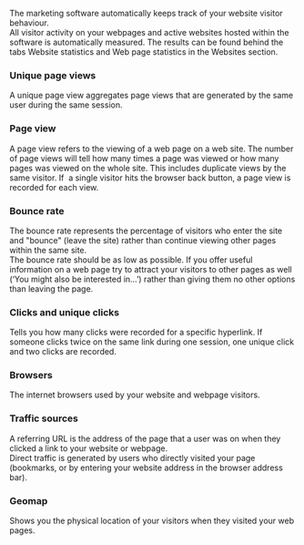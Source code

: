 The marketing software automatically keeps track of your website visitor
behaviour.\
All visitor activity on your webpages and active websites hosted within
the software is automatically measured. The results can be found behind
the tabs Website statistics and Web page statistics in the Websites
section.

### Unique page views

A unique page view aggregates page views that are generated by the same
user during the same session.

### Page view

A page view refers to the viewing of a web page on a web site. The
number of page views will tell how many times a page was viewed or how
many pages was viewed on the whole site. This includes duplicate views
by the same visitor. If  a single visitor hits the browser back button,
a page view is recorded for each view.

### Bounce rate

The bounce rate represents the percentage of visitors who enter the site
and "bounce" (leave the site) rather than continue viewing other pages
within the same site.\
 The bounce rate should be as low as possible. If you offer useful
information on a web page try to attract your visitors to other pages as
well (‘You might also be interested in…’) rather than giving them no
other options than leaving the page.

### Clicks and unique clicks

Tells you how many clicks were recorded for a specific hyperlink. If
someone clicks twice on the same link during one session, one unique
click and two clicks are recorded.

### Browsers

The internet browsers used by your website and webpage visitors.

### Traffic sources

A referring URL is the address of the page that a user was on when they
clicked a link to your website or webpage.\
 Direct traffic is generated by users who directly visited your page
(bookmarks, or by entering your website address in the browser address
bar).

### Geomap

Shows you the physical location of your visitors when they visited your
web pages.
